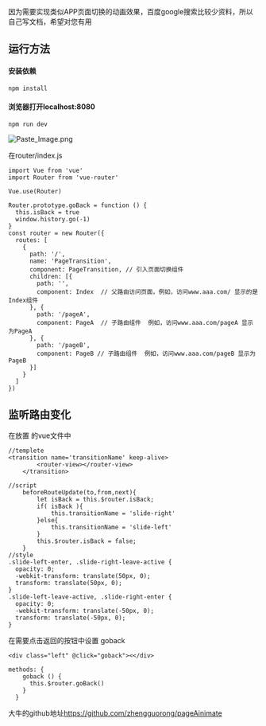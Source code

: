 

因为需要实现类似APP页面切换的动画效果，百度google搜索比较少资料，所以自己写文档，希望对您有用

## 运行方法

#### 安装依赖
	npm install

#### 浏览器打开localhost:8080
	npm run dev

![Paste_Image.png](http://upload-images.jianshu.io/upload_images/3029162-a4c61948f2f8e016.png?imageMogr2/auto-orient/strip%7CimageView2/2/w/1240)

在router/index.js
```
import Vue from 'vue'
import Router from 'vue-router'

Vue.use(Router)

Router.prototype.goBack = function () {
  this.isBack = true
  window.history.go(-1)
}
const router = new Router({
  routes: [
    {
      path: '/',
      name: 'PageTransition', 
      component: PageTransition, // 引入页面切换组件
      children: [{
        path: '',
        component: Index  // 父路由访问页面，例如，访问www.aaa.com/ 显示的是Index组件
      }, {
        path: '/pageA',
        component: PageA  // 子路由组件  例如，访问www.aaa.com/pageA 显示为PageA
      }, {
        path: '/pageB',
        component: PageB // 子路由组件  例如，访问www.aaa.com/pageB 显示为PageB
      }]
    }
  ]
})
```

## 监听路由变化
在放置 <router-view>的vue文件中
```
//templete    
<transition name='transitionName' keep-alive>
	    <router-view></router-view>
    </transition>

//script
    beforeRouteUpdate(to,from,next){
	    let isBack = this.$router.isBack;
	    if( isBack ){
	        this.transitionName = 'slide-right'
	    }else{
	        this.transitionName = 'slide-left'
	    }
	    this.$router.isBack = false;
	}
//style
.slide-left-enter, .slide-right-leave-active {
  opacity: 0;
  -webkit-transform: translate(50px, 0);
  transform: translate(50px, 0);
}
.slide-left-leave-active, .slide-right-enter {
  opacity: 0;
  -webkit-transform: translate(-50px, 0);
  transform: translate(-50px, 0);
}
```

在需要点击返回的按钮中设置 goback
```
<div class="left" @click="goback"><</div>

methods: {
    goback () {
      this.$router.goBack()
    }
  }
```

大牛的github地址<https://github.com/zhengguorong/pageAinimate>
